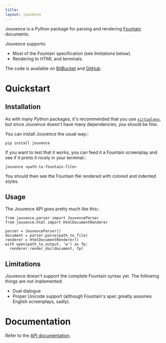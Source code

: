 ```yaml
---
title:
layout: jouvence
---
```


Jouvence is a Python package for parsing and rendering [Fountain][] documents.

Jouvence supports:

* Most of the Fountain specification (see limitations below).
* Rendering to HTML and terminals.

The code is available on [BitBucket][bb] and [GitHub][gh].

[fountain]: http://fountain.io/
[bb]: https://bitbucket.org/ludovicchabant/jouvence
[gh]: https://github.com/ludovicchabant/Jouvence


Quickstart
==========

Installation
------------

As with many Python packages, it's recommended that you use
[`virtualenv`][venv], but since Jouvence doesn't have many dependencies, you
should be fine.

You can install Jouvence the usual way::

```
pip install jouvence
```

If you want to test that it works, you can feed it a Fountain screenplay and
see if it prints it nicely in your terminal::

```
jouvence <path-to-fountain-file>
```

You should then see the Fountain file rendered with colored and indented
styles.

[venv]: https://virtualenv.pypa.io/en/stable/


Usage
-----

The Jouvence API goes pretty much like this::

```
from jouvence.parser import JouvenceParser
from jouvence.html import HtmlDocumentRenderer

parser = JouvenceParser()
document = parser.parse(path_to_file)
renderer = HtmlDocumentRenderer()
with open(path_to_output, 'w') as fp:
  renderer.render_doc(document, fp)
```


Limitations
-----------

Jouvence doesn't support the complete Fountain syntax yet. The following things
are not implemented:

* Dual dialogue
* Proper Unicode support (although Fountain's spec greatly assumes English screenplays, sadly).



Documentation
=============

Refer to the [API documentation](http://jouvence.readthedocs.io/en/latest/).
